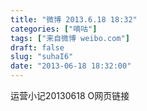 ```yaml
---
title: "微博 2013.6.18 18:32"
categories: ["嘀咕"]
tags: ["来自微博 weibo.com"]
draft: false
slug: "suhaI6"
date: "2013-06-18 18:32:00"
---
```


<p>运营小记20130618 O网页链接 ​​​​</p>

